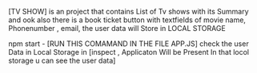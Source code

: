[TV SHOW] is an project that contains List of Tv shows with its Summary and ook  also there is a book ticket button with textfields of movie name, Phonenumber , email, the user data will Store in LOCAL STORAGE 
 
npm start - [RUN THIS COMAMAND IN THE FILE APP.JS]
check the user Data in Local Storage in [inspect , Applicaton Will be Present In that locol storage u can see the user data]
